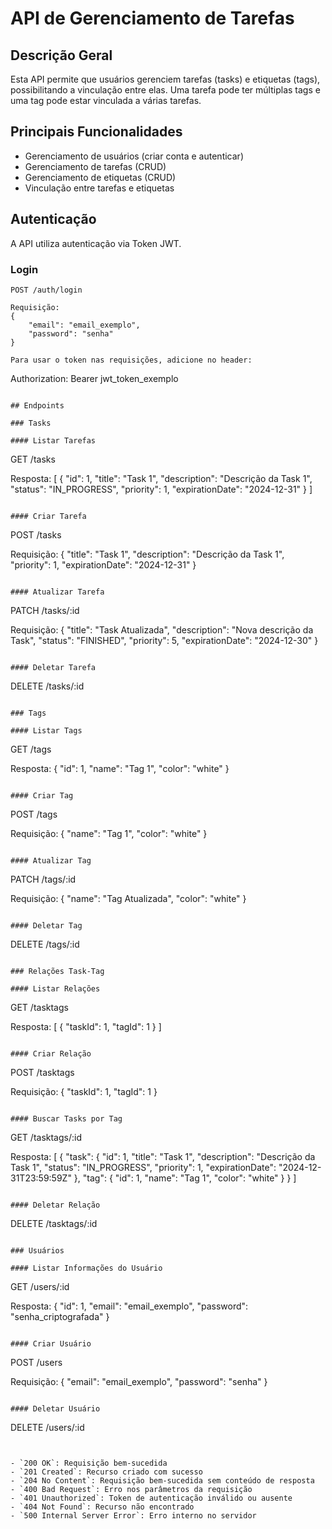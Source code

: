# API de Gerenciamento de Tarefas

## Descrição Geral

Esta API permite que usuários gerenciem tarefas (tasks) e etiquetas (tags), possibilitando a vinculação entre elas. Uma tarefa pode ter múltiplas tags e uma tag pode estar vinculada a várias tarefas.

## Principais Funcionalidades

- Gerenciamento de usuários (criar conta e autenticar)
- Gerenciamento de tarefas (CRUD)
- Gerenciamento de etiquetas (CRUD)
- Vinculação entre tarefas e etiquetas

## Autenticação

A API utiliza autenticação via Token JWT.

### Login

```
POST /auth/login

Requisição:
{
    "email": "email_exemplo",
    "password": "senha"
}

Para usar o token nas requisições, adicione no header:
```
Authorization: Bearer jwt_token_exemplo
```

## Endpoints

### Tasks

#### Listar Tarefas
```
GET /tasks

Resposta:
[
    {
        "id": 1,
        "title": "Task 1",
        "description": "Descrição da Task 1",
        "status": "IN_PROGRESS",
        "priority": 1,
        "expirationDate": "2024-12-31"
    }
]
```

#### Criar Tarefa
```
POST /tasks

Requisição:
{
    "title": "Task 1",
    "description": "Descrição da Task 1",
    "priority": 1,
    "expirationDate": "2024-12-31"
}
```

#### Atualizar Tarefa
```
PATCH /tasks/:id

Requisição:
{
    "title": "Task Atualizada",
    "description": "Nova descrição da Task",
    "status": "FINISHED",
    "priority": 5,
    "expirationDate": "2024-12-30"
}
```

#### Deletar Tarefa
```
DELETE /tasks/:id
```

### Tags

#### Listar Tags
```
GET /tags

Resposta:
{
    "id": 1,
    "name": "Tag 1",
    "color": "white"
}
```

#### Criar Tag
```
POST /tags

Requisição:
{
    "name": "Tag 1",
    "color": "white"
}
```

#### Atualizar Tag
```
PATCH /tags/:id

Requisição:
{
    "name": "Tag Atualizada",
    "color": "white"
}
```

#### Deletar Tag
```
DELETE /tags/:id
```

### Relações Task-Tag

#### Listar Relações
```
GET /tasktags

Resposta:
[
    {
        "taskId": 1,
        "tagId": 1
    }
]
```

#### Criar Relação
```
POST /tasktags

Requisição:
{
    "taskId": 1,
    "tagId": 1
}
```

#### Buscar Tasks por Tag
```
GET /tasktags/:id

Resposta:
[
    {
        "task": {
            "id": 1,
            "title": "Task 1",
            "description": "Descrição da Task 1",
            "status": "IN_PROGRESS",
            "priority": 1,
            "expirationDate": "2024-12-31T23:59:59Z"
        },
        "tag": {
            "id": 1,
            "name": "Tag 1",
            "color": "white"
        }
    }
]
```

#### Deletar Relação
```
DELETE /tasktags/:id
```

### Usuários

#### Listar Informações do Usuário
```
GET /users/:id

Resposta:
{
    "id": 1,
    "email": "email_exemplo",
    "password": "senha_criptografada"
}
```

#### Criar Usuário
```
POST /users

Requisição:
{
    "email": "email_exemplo",
    "password": "senha"
}
```

#### Deletar Usuário
```
DELETE /users/:id
```


- `200 OK`: Requisição bem-sucedida
- `201 Created`: Recurso criado com sucesso
- `204 No Content`: Requisição bem-sucedida sem conteúdo de resposta
- `400 Bad Request`: Erro nos parâmetros da requisição
- `401 Unauthorized`: Token de autenticação inválido ou ausente
- `404 Not Found`: Recurso não encontrado
- `500 Internal Server Error`: Erro interno no servidor
